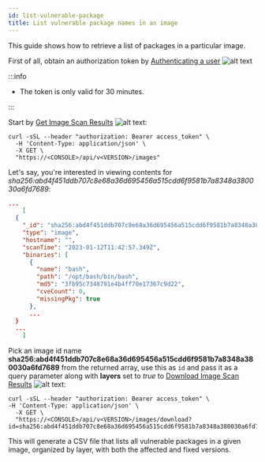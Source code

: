 ```yaml
---
id: list-vulnerable-package
title: List vulnerable package names in an image
---
```


This guide shows how to retrieve a list of packages in a particular image.

First of all, obtain an authorization token by [Authenticating a user](/cwpp/api/post-authenticate/) ![alt text](/icons/api-icon-pan-dev.svg)

:::info

- The token is only valid for 30 minutes.

:::

Start by [Get Image Scan Results](/cwpp/api/get-images/) ![alt text](/icons/api-icon-pan-dev.svg):

```console
curl -sSL --header "authorization: Bearer access_token" \
  -H 'Content-Type: application/json' \
  -X GET \
  "https://<CONSOLE>/api/v<VERSION>/images"
```

Let's say, you're interested in viewing contents for _sha256:abd4f451ddb707c8e68a36d695456a515cdd6f9581b7a8348a380030a6fd7689_:

```json
...
    [
  {
    "_id": "sha256:abd4f451ddb707c8e68a36d695456a515cdd6f9581b7a8348a380030a6fd7689",
    "type": "image",
    "hostname": "",
    "scanTime": "2023-01-12T11:42:57.349Z",
    "binaries": [
      {
        "name": "bash",
        "path": "/opt/bash/bin/bash",
        "md5": "3fb95c7348791e4b4ff70e17367c9d22",
        "cveCount": 0,
        "missingPkg": true
      },
      ...
  }
  ...
    ]
```

Pick an image id name **sha256:abd4f451ddb707c8e68a36d695456a515cdd6f9581b7a8348a380030a6fd7689** from the returned array, use this as `id` and pass it as a query parameter along with **layers** set to _true_ to [Download Image Scan Results](/cwpp/api/get-images-download/) ![alt text](/icons/api-icon-pan-dev.svg):

```
curl -sSL --header "authorization: Bearer access_token" \
-H 'Content-Type: application/json' \
  -X GET \
  "https://<CONSOLE>/api/v<VERSION>/images/download?id=sha256:abd4f451ddb707c8e68a36d695456a515cdd6f9581b7a8348a380030a6fd7689&layers=true"
```

This will generate a CSV file that lists all vulnerable packages in a given image, organized by layer, with both the affected and fixed versions.
